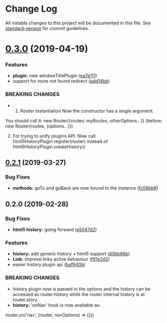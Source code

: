 # Change Log

All notable changes to this project will be documented in this file. See [standard-version](https://github.com/conventional-changelog/standard-version) for commit guidelines.

# [0.3.0](https://github.com/AoDev/bard-router/compare/v0.2.1...v0.3.0) (2019-04-19)


### Features

* **plugin:** new windowTitlePlugin ([ea7e111](https://github.com/AoDev/bard-router/commit/ea7e111))
* support for route not found redirect ([add14bb](https://github.com/AoDev/bard-router/commit/add14bb))


### BREAKING CHANGES

* 1. Router instantiation
Now the constructor has a single argument.

You should call it:
new Router({routes: myRoutes, otherOptions...})
(before: new Router(routes, {options...}))

2. For trying to unify plugins API:
Now call html5HistoryPlugin.register(router)
instead of html5HistoryPlugin.createHistory()



## [0.2.1](https://github.com/AoDev/bard-router/compare/v0.2.0...v0.2.1) (2019-03-27)


### Bug Fixes

* **methods:** goTo and goBack are now bound to the instance ([fc08bb8](https://github.com/AoDev/bard-router/commit/fc08bb8))



## 0.2.0 (2019-02-28)


### Bug Fixes

* **html5 history:** going forward ([e5047d2](https://github.com/AoDev/bard-router/commit/e5047d2))


### Features

* **history:** add generic history + html5 support ([d0bb66b](https://github.com/AoDev/bard-router/commit/d0bb66b))
* **Link:** improve links active behaviour ([f91e2d2](https://github.com/AoDev/bard-router/commit/f91e2d2))
* easier history plugin api ([baf940b](https://github.com/AoDev/bard-router/commit/baf940b))


### BREAKING CHANGES

* history plugin now is passed in the options and the history can
be accessed as router.history while the router internal history
is at router.story.
* **history:** 'onNav' hook is now available as:

router.on('nav', (router, navOptions) => {}))
